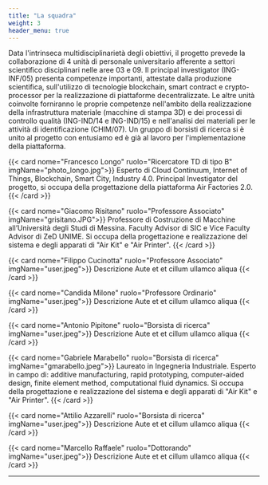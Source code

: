 ```yaml
---
title: "La squadra"
weight: 3
header_menu: true
---
```


Data l'intrinseca multidisciplinarietà degli obiettivi, il progetto prevede la collaborazione di 4 unità di personale universitario afferente a settori scientifico disciplinari nelle aree 03 e 09. Il principal investigator (ING-INF/05) presenta competenze importanti, attestate dalla produzione scientifica, sull'utilizzo di tecnologie blockchain, smart contract e crypto-processor per la realizzazione di piattaforme decentralizzate. Le altre unità coinvolte forniranno le proprie competenze nell'ambito della realizzazione della infrastruttura materiale (macchine di stampa 3D) e dei processi di controllo qualità (ING-IND/14 e ING-IND/15) e nell'analisi dei materiali per le attività di identificazione (CHIM/07). Un gruppo di borsisti di ricerca si è unito al progetto con entusiamo ed è già al lavoro per l'implementazione della piattaforma.


{{< card nome="Francesco Longo" ruolo="Ricercatore TD di tipo B" imgName="photo_longo.jpg">}}
Esperto di Cloud Continuum, Internet of Things, Blockchain, Smart City, Industry 4.0.
Principal Investigator del progetto, si occupa della progettazione della piattaforma Air Factories 2.0.
{{< /card >}}

{{< card nome="Giacomo Risitano" ruolo="Professore Associato" imgName="grisitano.JPG">}}
Professore di Costruzione di Macchine all’Università degli Studi di Messina. Faculty Advisor di SIC e Vice Faculty Advisor di ZeD UNIME. Si occupa della progettazione e realizzazione del sistema e degli apparati di "Air Kit" e "Air Printer".
{{< /card >}}

{{< card nome="Filippo Cucinotta" ruolo="Professore Associato" imgName="user.jpeg">}}
    Descrizione
    Aute et et cillum ullamco aliqua 
{{< /card >}}

{{< card nome="Candida Milone" ruolo="Professore Ordinario" imgName="user.jpeg">}}
    Descrizione
    Aute et et cillum ullamco aliqua
{{< /card >}}

{{< card nome="Antonio Pipitone" ruolo="Borsista di ricerca" imgName="user.jpeg">}}
    Descrizione
    Aute et et cillum ullamco aliqua
{{< /card >}}

{{< card nome="Gabriele Marabello" ruolo="Borsista di ricerca" imgName="gmarabello.jpeg">}}
    Laureato in Ingegneria Industriale. Esperto in campo di: additive manufacturing, rapid prototyping, computer-aided design, finite element method, computational fluid dynamics. Si occupa della progettazione e realizzazione del sistema e degli apparati di "Air Kit" e "Air Printer".
{{< /card >}}

{{< card nome="Attilio Azzarelli" ruolo="Borsista di ricerca" imgName="user.jpeg">}}
    Descrizione
    Aute et et cillum ullamco aliqua
{{< /card >}}

{{< card nome="Marcello Raffaele" ruolo="Dottorando" imgName="user.jpeg">}}
    Descrizione
    Aute et et cillum ullamco aliqua
{{< /card >}}

---

